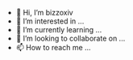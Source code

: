 - 👋 Hi, I’m bizzoxiv
- 👀 I’m interested in ...
- 🌱 I’m currently learning ...
- 💞️ I’m looking to collaborate on ...
- 📫 How to reach me ...

<!---
bizzoxiv/bizzoxiv is a ✨ special ✨ repository because its `README.md` (this file) appears on your GitHub profile.
You can click the Preview link to take a look at your changes.
--->
